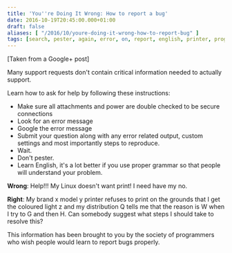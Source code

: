 ```yaml
---
title: 'You''re Doing It Wrong: How to report a bug'
date: 2016-10-19T20:45:00.000+01:00
draft: false
aliases: [ "/2016/10/youre-doing-it-wrong-how-to-report-bug" ]
tags: [search, pester, again, error, on, report, english, printer, programmer, power, google, off, wrong, linux, turn, bug, information, request, message, support]
---
```


\[Taken from a Google+ post\]

Many support requests don't contain critical information needed to actually support.

Learn how to ask for help by following these instructions:

*   Make sure all attachments and power are double checked to be secure connections
*   Look for an error message
*   Google the error message
*   Submit your question along with any error related output, custom settings and most importantly steps to reproduce.
*   Wait.
*   Don't pester.
*   Learn English, it's a lot better if you use proper grammar so that people will understand your problem.


**Wrong**:
Help!!! My Linux doesn't want print! I need have my no.

**Right**:
My brand x model y printer refuses to print on the grounds that I get the coloured light z and my distribution Q tells me that the reason is W when I try to G and then H. Can somebody suggest what steps I should take to resolve this?

This information has been brought to you by the society of programmers who wish people would learn to report bugs properly.
